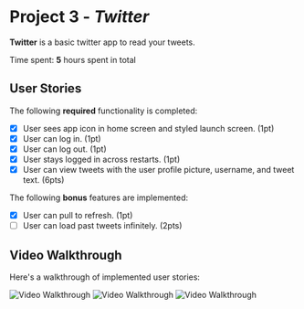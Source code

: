 # Project 3 - *Twitter*

**Twitter** is a basic twitter app to read your tweets.

Time spent: **5** hours spent in total

## User Stories

The following **required** functionality is completed:

- [x] User sees app icon in home screen and styled launch screen. (1pt)
- [x] User can log in. (1pt)
- [x] User can log out. (1pt)
- [x] User stays logged in across restarts. (1pt)
- [x] User can view tweets with the user profile picture, username, and tweet text. (6pts)

The following **bonus** features are implemented:

- [x] User can pull to refresh. (1pt)
- [ ] User can load past tweets infinitely. (2pts)

## Video Walkthrough

Here's a walkthrough of implemented user stories:

<img src='http://g.recordit.co/A6u4D6HAQA.gif' title='Video Walkthrough' width='' alt='Video Walkthrough' />
<img src='http://g.recordit.co/KKFugJQzQq.gif' title='Video Walkthrough' width='' alt='Video Walkthrough' />
<img src='http://g.recordit.co/iHBCNmLrWW.gif' title='Video Walkthrough' width='' alt='Video Walkthrough' />


